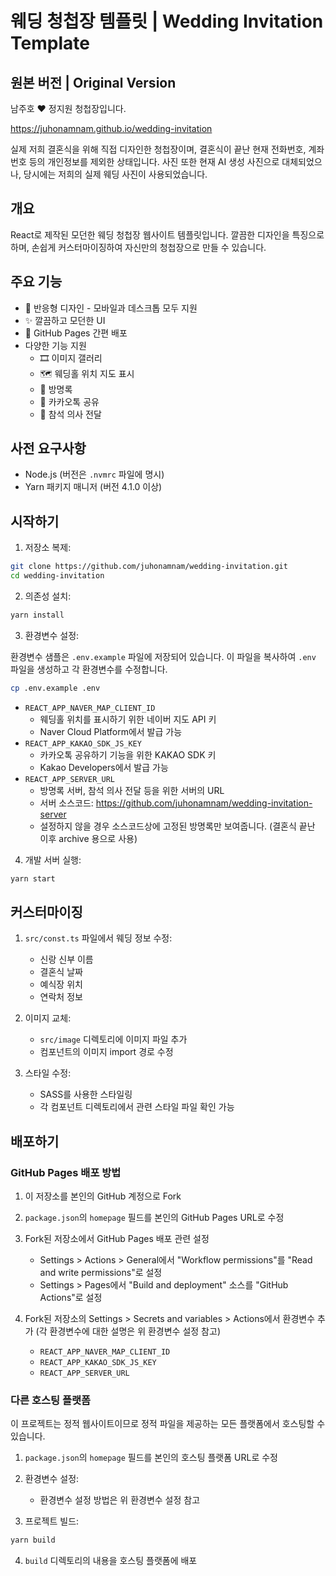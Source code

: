 # 웨딩 청첩장 템플릿 | Wedding Invitation Template

## 원본 버전 | Original Version

남주호 ❤️ 정지원 청첩장입니다.

https://juhonamnam.github.io/wedding-invitation

실제 저희 결혼식을 위해 직접 디자인한 청첩장이며, 결혼식이 끝난 현재 전화번호, 계좌번호 등의 개인정보를 제외한 상태입니다. 사진 또한 현재 AI 생성 사진으로 대체되었으나, 당시에는 저희의 실제 웨딩 사진이 사용되었습니다.

## 개요

React로 제작된 모던한 웨딩 청첩장 웹사이트 템플릿입니다. 깔끔한 디자인을 특징으로 하며, 손쉽게 커스터마이징하여 자신만의 청첩장으로 만들 수 있습니다.

## 주요 기능

- 📱 반응형 디자인 - 모바일과 데스크톱 모두 지원
- ✨ 깔끔하고 모던한 UI
- 🚀 GitHub Pages 간편 배포
- 다양한 기능 지원
  - 🎞️ 이미지 갤러리
  - 🗺️ 웨딩홀 위치 지도 표시
  - 💌 방명록
  - 💬 카카오톡 공유
  - 🎯 참석 의사 전달

## 사전 요구사항

- Node.js (버전은 `.nvmrc` 파일에 명시)
- Yarn 패키지 매니저 (버전 4.1.0 이상)

## 시작하기

1. 저장소 복제:

```bash
git clone https://github.com/juhonamnam/wedding-invitation.git
cd wedding-invitation
```

2. 의존성 설치:

```bash
yarn install
```

3. 환경변수 설정:

환경변수 샘플은 `.env.example` 파일에 저장되어 있습니다. 이 파일을 복사하여 `.env` 파일을 생성하고 각 환경변수를 수정합니다.

```bash
cp .env.example .env
```

- `REACT_APP_NAVER_MAP_CLIENT_ID`
  - 웨딩홀 위치를 표시하기 위한 네이버 지도 API 키
  - Naver Cloud Platform에서 발급 가능
- `REACT_APP_KAKAO_SDK_JS_KEY`
  - 카카오톡 공유하기 기능을 위한 KAKAO SDK 키
  - Kakao Developers에서 발급 가능
- `REACT_APP_SERVER_URL`
  - 방명록 서버, 참석 의사 전달 등을 위한 서버의 URL
  - 서버 소스코드: https://github.com/juhonamnam/wedding-invitation-server
  - 설정하지 않을 경우 소스코드상에 고정된 방명록만 보여줍니다. (결혼식 끝난 이후 archive 용으로 사용)

4. 개발 서버 실행:

```bash
yarn start
```

## 커스터마이징

1. `src/const.ts` 파일에서 웨딩 정보 수정:

   - 신랑 신부 이름
   - 결혼식 날짜
   - 예식장 위치
   - 연락처 정보

2. 이미지 교체:

   - `src/image` 디렉토리에 이미지 파일 추가
   - 컴포넌트의 이미지 import 경로 수정

3. 스타일 수정:
   - SASS를 사용한 스타일링
   - 각 컴포넌트 디렉토리에서 관련 스타일 파일 확인 가능

## 배포하기

### GitHub Pages 배포 방법

1. 이 저장소를 본인의 GitHub 계정으로 Fork

2. `package.json`의 `homepage` 필드를 본인의 GitHub Pages URL로 수정

3. Fork된 저장소에서 GitHub Pages 배포 관련 설정

   - Settings > Actions > General에서 "Workflow permissions"를 "Read and write permissions"로 설정
   - Settings > Pages에서 "Build and deployment" 소스를 "GitHub Actions"로 설정

4. Fork된 저장소의 Settings > Secrets and variables > Actions에서 환경변수 추가 (각 환경변수에 대한 설명은 위 환경변수 설정 참고)

   - `REACT_APP_NAVER_MAP_CLIENT_ID`
   - `REACT_APP_KAKAO_SDK_JS_KEY`
   - `REACT_APP_SERVER_URL`

### 다른 호스팅 플랫폼

이 프로젝트는 정적 웹사이트이므로 정적 파일을 제공하는 모든 플랫폼에서 호스팅할 수 있습니다.

1. `package.json`의 `homepage` 필드를 본인의 호스팅 플랫폼 URL로 수정

2. 환경변수 설정:

   - 환경변수 설정 방법은 위 환경변수 설정 참고

3. 프로젝트 빌드:

```bash
yarn build
```

4. `build` 디렉토리의 내용을 호스팅 플랫폼에 배포
